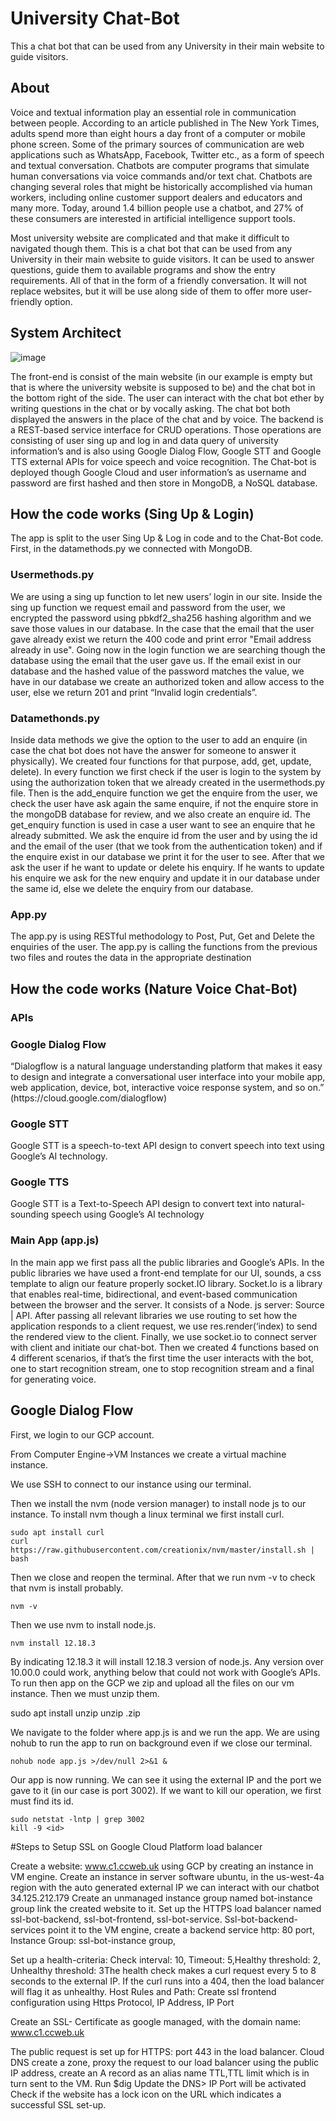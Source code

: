 # University Chat-Bot
This a chat bot that can be used from any University in their main website to guide visitors.

<h2>About</h2>

Voice and textual information play an essential role in communication between people. According to an article published in The New York Times, adults spend more than eight hours a day front of a computer or mobile phone screen. Some of the primary sources of communication are web applications such as WhatsApp, Facebook, Twitter etc., as a form of speech and textual conversation. 
Chatbots are computer programs that simulate human conversations via voice commands and/or text chat. Chatbots are changing several roles that might be historically accomplished via human workers, including online customer support dealers and educators and many more. Today, around 1.4 billion people use a chatbot, and 27% of these consumers are interested in artificial intelligence support tools.

Most university website are complicated and that make it difficult to navigated though them. 
This is a chat bot that can be used from any University in their main website to guide visitors. It can be used to answer questions, guide them to available programs and show the entry requirements. All of that in the form of a friendly conversation. It will not replace websites, but it will be use along side of them to offer more user-friendly option. 

<h2>System Architect</h2>

![image](https://user-images.githubusercontent.com/103259172/162576570-cd8caca9-ad97-4ad7-bdb4-4128d174f1e5.png)

The front-end is consist of the main website (in our example is empty but that is where the university website is supposed to be) and the chat bot in the bottom right of the side. The user can interact with the chat bot ether by writing questions in the chat or by vocally asking. The chat bot both displayed the answers in the place of the chat and by voice. 
The backend is a REST-based service interface for CRUD operations. Those operations are consisting of user sing up and log in and data query of university information’s and is also using Google Dialog Flow, Google STT and Google TTS external APIs for voice speech and voice recognition. The Chat-bot is deployed though Google Cloud and user information’s as username and password are first hashed and then store in MongoDB, a NoSQL database. 


<h2>How the code works (Sing Up & Login)</h2>

The app is split to the user Sing Up & Log in code and to the Chat-Bot code.  First, in the datamethods.py we connected with MongoDB.

<h3>Usermethods.py</h3>
We are using a sing up function to let new users’ login in our site. Inside the sing up function we request email and password from the user, we encrypted the password using pbkdf2_sha256 hashing algorithm and we save those values in our database. In the case that the email that the user gave already exist we return the 400 code and print error "Email address already in use". 
Going now in the login function we are searching though the database using the email that the user gave us. If the email exist in our database and the hashed value of the password matches the value, we have in our database we create an authorized token and allow access to the user, else we return 201 and print “Invalid login credentials”. 

<h3>Datamethonds.py</h3>
Inside data methods we give the option to the user to add an enquire (in case the chat bot does not have the answer for someone to answer it physically). We created four functions for that purpose, add, get, update, delete). In every function we first check if the user is login to the system by using the authorization token that we already created in the usermethods.py file. Then is the add_enquire function we get the enquire from the user, we check the user have ask again the same enquire, if not the enquire store in the mongoDB database for review, and we also create an enquire id. The get_enquiry function is used in case a user want to see an enquire that he already submitted. We ask the enquire id from the user and by using the id and the email of the user (that we took from the authentication token) and if the enquire exist in our database we print it for the user to see. After that we ask the user if he want to update or delete his enquiry. If he wants to update his enquire we ask for the new enquiry and update it in our database under the same id, else we delete the enquiry from our database. 

<h3>App.py</h3>
The app.py is using RESTful methodology to Post, Put, Get and Delete the enquiries of the user. The app.py is calling the functions from the previous two files and routes the data in the appropriate destination  

<h2>How the code works (Nature Voice Chat-Bot)</h2>

<h3>APIs</h3>

<h3>Google Dialog Flow</h3>
“Dialogflow is a natural language understanding platform that makes it easy to design and integrate a conversational user interface into your mobile app, web application, device, bot, interactive voice response system, and so on.” (https://cloud.google.com/dialogflow)
<h3>Google STT</h3>
Google STT is a speech-to-text API design to convert speech into text using Google’s AI technology.
<h3>Google TTS</h3>
Google STT is a Text-to-Speech API design to convert text into natural-sounding speech using Google’s AI technology

<h3>Main App (app.js)</h3>
In the main app we first pass all the public libraries and Google’s APIs. In the public libraries we have used a front-end template for our UI, sounds, a css template to align our feature properly socket.IO library. Socket.Io is a library that enables real-time, bidirectional, and event-based communication between the browser and the server. It consists of a Node. js server: Source | API.
After passing all relevant libraries we use routing to set how the application responds to a client request, we use res.render(‘index) to send the rendered view to the client. Finally, we use socket.io to connect server with client and initiate our chat-bot. Then we created 4 functions based on 4 different scenarios, if that’s the first time the user interacts with the bot, one to start recognition stream, one to stop recognition stream and a final for generating voice. 

<h2>Google Dialog Flow</h2>
First, we login to our GCP account. 

From Computer Engine->VM Instances we create a virtual machine instance. 

We use SSH to connect to our instance using our terminal. 

Then we install the nvm (node version manager) to install node js to our instance. To install nvm though a linux terminal we first install curl.

    sudo apt install curl
    curl https://raw.githubusercontent.com/creationix/nvm/master/install.sh | bash
  
Then we close and reopen the terminal. After that we run nvm -v to check that nvm is install probably.

	nvm -v
  
Then we use nvm to install node.js.

	nvm install 12.18.3 
  
By indicating 12.18.3 it will install 12.18.3 version of node.js. Any version over 10.00.0 could work, anything below that could not work with Google’s APIs. 
To run then app on the GCP we zip and upload all the files on our vm instance. Then we must unzip them.

  sudo apt install unzip
  unzip <name>.zip
  
We navigate to the folder where app.js is and we run the app. We are using nohub to run the app to run on background even if we close our terminal. 
  
	nohub node app.js >/dev/null 2>&1 &
  
Our app is now running. We can see it using the external IP and the port we gave to it (in our case is port 3002).
If we want to kill our operation, we first must find its id.
  
	sudo netstat -lntp | grep 3002
	kill -9 <id>
#Steps to Setup SSL on Google Cloud Platform load balancer
 
Create a website: www.c1.ccweb.uk using GCP by creating an instance in VM engine.
Create an instance in server software ubuntu, in the us-west-4a region with the auto generated external IP we can interact with our chatbot 34.125.212.179
Create an unmanaged instance group named bot-instance group link the created website to it.
Set up the HTTPS load balancer named ssl-bot-backend, ssl-bot-frontend, ssl-bot-service.
Ssl-bot-backend-services point it to the VM engine, create a backend service http: 80 port, Instance Group: ssl-bot-instance group, 
 
Set up a health-criteria: Check interval: 10, Timeout: 5,Healthy threshold: 2, Unhealthy threshold: 3The health check makes a curl request every 5 to 8 seconds to the external IP. If the curl runs into a 404, then the load balancer will flag it as unhealthy.
Host Rules and Path: Create ssl frontend configuration using Https Protocol, IP Address, IP Port
 
Create an SSL- Certificate as google managed, with the domain name: www.c1.ccweb.uk

 
The public request is set up for HTTPS: port 443 in the load balancer.
Cloud DNS create a zone, proxy the request to our load balancer using the public IP address, create an A record as an alias name TTL,TTL limit which is in turn sent to the VM.
Run $dig <website ID>Update the DNS> IP Port will be activated
Check if the website has a lock icon on the URL which indicates a successful SSL set-up.
